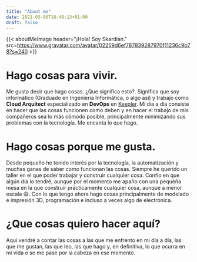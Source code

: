 ```yaml
---
title: "About me"
date: 2021-03-06T16:48:13+01:00
draft: false
---
```


{{< aboutMeImage header="¡Hola! Soy Skardian." src=https://www.gravatar.com/avatar/02259d6ef787839287970f11236c9b78?s=240 >}}

# Hago cosas para vivir.
 Me gusta decir que hago cosas. ¿Que significa esto?. Significa que soy informático (Graduado en Ingeniería Informática, o algo así) y trabajo como **Cloud Arquitect** especializado en **DevOps** en [Keepler](https://keepler.io). Mi día a día consiste en hacer que las cosas funcionen como deben y en hacer el trabajo de mis compañeros sea lo más cómodo posible, principalmente minimizando sus problemas con la tecnología. Me encanta lo que hago.

 # Hago cosas porque me gusta.
 Desde pequeño he tenido interés por la tecnología, la automatización y muchas ganas de saber como funcionan las cosas. Siempre he querido un taller en el que poder trabajar y construir cualquier cosa. Confío en que algún día lo tendré, aunque por el momento me apaño con una pequeña mesa en la que construir prácticamente cualquier cosa, aunque a menor escala :smile:. Con lo que tengo ahora hago cosas principalmente de modelado e impresión 3D, programación e incluso a veces algo de electrónica.

 # ¿Que cosas quiero hacer aquí?
 Aquí vendré a contar las cosas a las que me enfrento en mi día a día, las que me gustan, las que leo, las que hago y, en definitiva, lo que ocurra en mi vida o se me pase por la cabeza en ese momento.